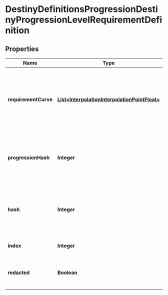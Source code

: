 
# DestinyDefinitionsProgressionDestinyProgressionLevelRequirementDefinition

## Properties
Name | Type | Description | Notes
------------ | ------------- | ------------- | -------------
**requirementCurve** | [**List&lt;InterpolationInterpolationPointFloat&gt;**](InterpolationInterpolationPointFloat.md) | A curve of level requirements, weighted by the related progressions&#39; level.  Interpolate against this curve with the character&#39;s progression level to determine what the level requirement of the generated item that is using this data will be. |  [optional]
**progressionHash** | **Integer** | The progression whose level should be used to determine the level requirement.  Look up the DestinyProgressionDefinition with this hash for more information about the progression in question. |  [optional]
**hash** | **Integer** | The unique identifier for this entity. Guaranteed to be unique for the type of entity, but not globally.  When entities refer to each other in Destiny content, it is this hash that they are referring to. |  [optional]
**index** | **Integer** | The index of the entity as it was found in the investment tables. |  [optional]
**redacted** | **Boolean** | If this is true, then there is an entity with this identifier/type combination, but BNet is not yet allowed to show it. Sorry! |  [optional]



